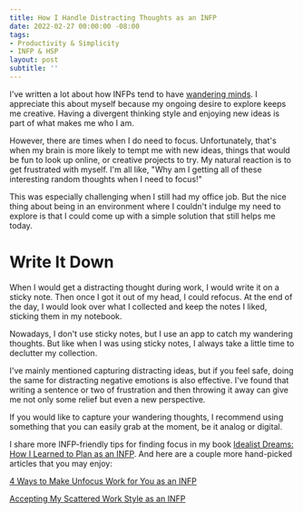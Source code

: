 ```yaml
---
title: How I Handle Distracting Thoughts as an INFP
date: 2022-02-27 00:00:00 -08:00
tags:
- Productivity & Simplicity
- INFP & HSP
layout: post
subtitle: ''
---
```


I've written a lot about how INFPs tend to have [wandering minds](https://arcadiapage.com/2020-11-19-4-ways-to-make-unfocus-work-for-you-as-an-infp/). I appreciate this about myself because my ongoing desire to explore keeps me creative. Having a divergent thinking style and enjoying new ideas is part of what makes me who I am.

However, there are times when I do need to focus. Unfortunately, that's when my brain is more likely to tempt me with new ideas, things that would be fun to look up online, or creative projects to try. My natural reaction is to get frustrated with myself. I'm all like, "Why am I getting all of these interesting random thoughts when I need to focus!"

This was especially challenging when I still had my office job. But the nice thing about being in an environment where I couldn't indulge my need to explore is that I could come up with a simple solution that still helps me today.

# Write It Down

When I would get a distracting thought during work, I would write it on a sticky note. Then once I got it out of my head, I could refocus. At the end of the day, I would look over what I collected and keep the notes I liked, sticking them in my notebook.

Nowadays, I don't use sticky notes, but I use an app to catch my wandering thoughts. But like when I was using sticky notes, I always take a little time to declutter my collection.

I've mainly mentioned capturing distracting ideas, but if you feel safe, doing the same for distracting negative emotions is also effective. I've found that writing a sentence or two of frustration and then throwing it away can give me not only some relief but even a new perspective.

If you would like to capture your wandering thoughts, I recommend using something that you can easily grab at the moment, be it analog or digital.

I share more INFP-friendly tips for finding focus in my book [Idealist Dreams: How I Learned to Plan as an INFP](https://payhip.com/b/KrBh).  And here are a couple more hand-picked articles that you may enjoy:

[4 Ways to Make Unfocus Work for You as an INFP](https://arcadiapage.com/2020-11-19-4-ways-to-make-unfocus-work-for-you-as-an-infp/)

[Accepting My Scattered Work Style as an INFP](https://arcadiapage.com/2018/09/accepting-my-scattered-work-style-as.html)
